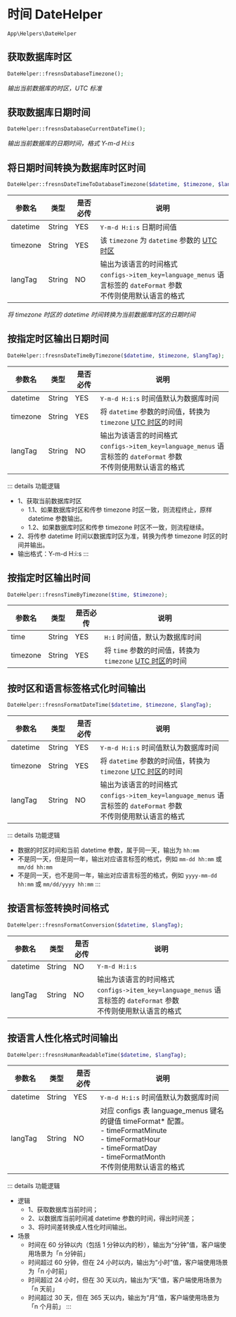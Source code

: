 # 时间 DateHelper

`App\Helpers\DateHelper`

## 获取数据库时区

```php
DateHelper::fresnsDatabaseTimezone();
```
*输出当前数据库的时区，UTC 标准*

## 获取数据库日期时间

```php
DateHelper::fresnsDatabaseCurrentDateTime();
```
*输出当前数据库的日期时间，格式 Y-m-d H:i:s*

## 将日期时间转换为数据库时区时间

```php
DateHelper::fresnsDateTimeToDatabaseTimezone($datetime, $timezone, $langTag);
```
| 参数名 | 类型 | 是否必传 | 说明 |
| --- | --- | --- | --- |
| datetime | String | YES | `Y-m-d H:i:s` 日期时间值 |
| timezone | String | YES | 该 `timezone` 为 `datetime` 参数的 [UTC 时区](../../database/dictionary/timezone.md) |
| langTag | String | NO | 输出为该语言的时间格式<br>`configs->item_key=language_menus` 语言标签的 `dateFormat` 参数<br>不传则使用默认语言的格式 |

*将 timezone 时区的 datetime 时间转换为当前数据库时区的日期时间*

## 按指定时区输出日期时间

```php
DateHelper::fresnsDateTimeByTimezone($datetime, $timezone, $langTag);
```
| 参数名 | 类型 | 是否必传 | 说明 |
| --- | --- | --- | --- |
| datetime | String | YES | `Y-m-d H:i:s` 时间值默认为数据库时间 |
| timezone | String | YES | 将 `datetime` 参数的时间值，转换为 `timezone` [UTC 时区](../../database/dictionary/timezone.md)的时间 |
| langTag | String | NO | 输出为该语言的时间格式<br>`configs->item_key=language_menus` 语言标签的 `dateFormat` 参数<br>不传则使用默认语言的格式 |

::: details 功能逻辑
- 1、获取当前数据库时区
    - 1.1、如果数据库时区和传参 timezone 时区一致，则流程终止，原样 datetime 参数输出。
    - 1.2、如果数据库时区和传参 timezone 时区不一致，则流程继续。
- 2、将传参 datetime 时间以数据库时区为准，转换为传参 timezone 时区的时间并输出。
- 输出格式：Y-m-d H:i:s
:::

## 按指定时区输出时间

```php
DateHelper::fresnsTimeByTimezone($time, $timezone);
```
| 参数名 | 类型 | 是否必传 | 说明 |
| --- | --- | --- | --- |
| time | String | YES | `H:i` 时间值，默认为数据库时间 |
| timezone | String | YES | 将 `time` 参数的时间值，转换为 `timezone` [UTC 时区](../../database/dictionary/timezone.md)的时间 |

## 按时区和语言标签格式化时间输出

```php
DateHelper::fresnsFormatDateTime($datetime, $timezone, $langTag);
```
| 参数名 | 类型 | 是否必传 | 说明 |
| --- | --- | --- | --- |
| datetime | String | YES | `Y-m-d H:i:s` 时间值默认为数据库时间 |
| timezone | String | YES | 将 `datetime` 参数的时间值，转换为 `timezone` [UTC 时区](../../database/dictionary/timezone.md)的时间 |
| langTag | String | NO | 输出为该语言的时间格式<br>`configs->item_key=language_menus` 语言标签的 `dateFormat` 参数<br>不传则使用默认语言的格式 |

::: details 功能逻辑
- 数据的时区时间和当前 datetime 参数，属于同一天，输出为 `hh:mm`
- 不是同一天，但是同一年，输出对应语言标签的格式，例如 `mm-dd hh:mm` 或 `mm/dd hh:mm`
- 不是同一天，也不是同一年，输出对应语言标签的格式，例如 `yyyy-mm-dd hh:mm` 或 `mm/dd/yyyy hh:mm`
:::

## 按语言标签转换时间格式

```php
DateHelper::fresnsFormatConversion($datetime, $langTag);
```
| 参数名 | 类型 | 是否必传 | 说明 |
| --- | --- | --- | --- |
| datetime | String | NO | `Y-m-d H:i:s` |
| langTag | String | NO | 输出为该语言的时间格式<br>`configs->item_key=language_menus` 语言标签的 `dateFormat` 参数<br>不传则使用默认语言的格式 |

## 按语言人性化格式时间输出

```php
DateHelper::fresnsHumanReadableTime($datetime, $langTag);
```
| 参数名 | 类型 | 是否必传 | 说明 |
| --- | --- | --- | --- |
| datetime | String | YES | `Y-m-d H:i:s` 时间值默认为数据库时间 |
| langTag | String | NO | 对应 configs 表 language_menus 键名的键值 timeFormat* 配置。<br>- timeFormatMinute<br>- timeFormatHour<br>- timeFormatDay<br>- timeFormatMonth<br>不传则使用默认语言的格式 |

::: details 功能逻辑
- 逻辑
    - 1、获取数据库当前时间；
    - 2、以数据库当前时间减 datetime 参数的时间，得出时间差；
    - 3、将时间差转换成人性化时间输出。
- 场景
    - 时间在 60 分钟以内（包括 1 分钟以内的秒），输出为“分钟”值，客户端使用场景为「n 分钟前」
    - 时间超过 60 分钟，但在 24 小时以内，输出为“小时”值，客户端使用场景为「n 小时前」
    - 时间超过 24 小时，但在 30 天以内，输出为“天”值，客户端使用场景为「n 天前」
    - 时间超过 30 天，但在 365 天以内，输出为“月”值，客户端使用场景为「n 个月前」
:::
